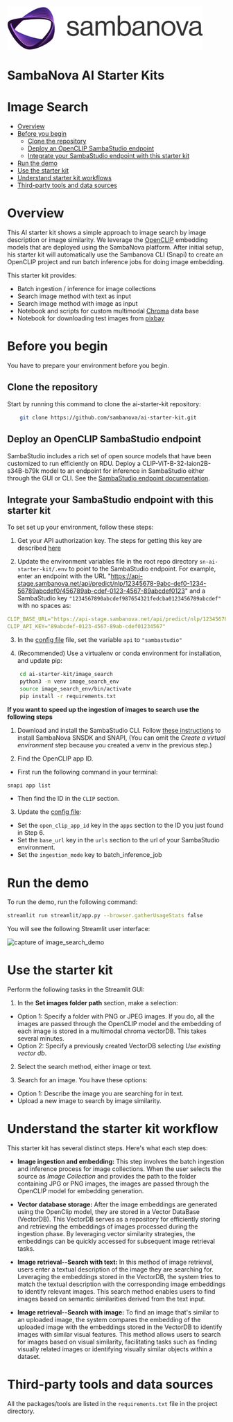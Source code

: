 <a href="https://sambanova.ai/">
<picture>
  <source media="(prefers-color-scheme: dark)" srcset="../images/SambaNova-light-logo-1.png" height="100">
  <img alt="SambaNova logo" src="../images/SambaNova-dark-logo-1.png" height="100">
</picture>
</a>

SambaNova AI Starter Kits
====================
# Image Search
<!-- TOC -->
- [Overview](#overview)
- [Before you begin](#before-you-begin)
    - [Clone the repository](#clone-the-repository)
    - [Deploy an OpenCLIP SambaStudio endpoint](#deploy-an-openclip-sambastudio-endpoint)
    - [Integrate your SambaStudio endpoint with this starter kit](#integrate-your-sambastudio-endpoint-with-this-starter-kit)
- [Run the demo](#run-the-demo)
- [Use the starter kit](#use-the-starter-kit)
- [Understand starter kit workflows](#understand-the-starter-kit-workflow)
- [Third-party tools and data sources](#third-party-tools-and-data-sources)

<!-- /TOC -->


# Overview 

This AI starter kit shows a simple approach to image search by image description or image similarity. We leverage the [OpenCLIP](https://github.com/mlfoundations/open_clip) embedding models that are deployed using the SambaNova platform. After initial setup, his starter kit will automatically use the Sambanova CLI (Snapi) to create an OpenCLIP project and run batch inference jobs for doing image embedding.

This starter kit provides:

- Batch ingestion / inference for image collections
- Search image method with text as input
- Search image method with image as input
- Notebook and scripts for custom multimodal [Chroma](https://docs.trychroma.com/multi-modal) data base
- Notebook for downloading test images from [pixbay](https://pixabay.com/)  

# Before you begin

You have to prepare your environment before you begin. 

## Clone the repository

Start by running this command to clone the ai-starter-kit repository: 

```bash
    git clone https://github.com/sambanova/ai-starter-kit.git
```

## Deploy an OpenCLIP SambaStudio endpoint

SambaStudio includes a rich set of open source models that have been customized to run efficiently on RDU. Deploy a CLIP-ViT-B-32-laion2B-s34B-b79k model to an endpoint for inference in SambaStudio either through the GUI or CLI. See the [SambaStudio endpoint documentation](https://docs.sambanova.ai/sambastudio/latest/endpoints.html). 


## Integrate your SambaStudio endpoint with this starter kit

To set set up your environment, follow these steps: 

1. Get your API authorization key. The steps for getting this key are described [here](https://docs.sambanova.ai/sambastudio/latest/cli-setup.html#_acquire_the_api_key)

2. Update the environment variables file in the root repo directory `sn-ai-starter-kit/.env` to point to the SambaStudio endpoint. For example, enter an endpoint with the URL "https://api-stage.sambanova.net/api/predict/nlp/12345678-9abc-def0-1234-56789abcdef0/456789ab-cdef-0123-4567-89abcdef0123" and a SambaStudio key `"1234567890abcdef987654321fedcba0123456789abcdef"` with no spaces as:

```yaml
CLIP_BASE_URL="https://api-stage.sambanova.net/api/predict/nlp/12345678-9abc-def0-1234-56789abcdef0/456789ab-cdef-0123-4567-89abcdef0123"
CLIP_API_KEY="89abcdef-0123-4567-89ab-cdef01234567"
```
3. In the [config file](./config.yaml) file, set the variable `api` to `"sambastudio"`    

4. (Recommended) Use a virtualenv or conda environment for installation, and update pip:
```bash
    cd ai-starter-kit/image_search
    python3 -m venv image_search_env
    source image_search_env/bin/activate
    pip install -r requirements.txt
```

**If you want to speed up the ingestion of images to search use the following steps**

1. Download and install the SambaStudio CLI. Follow [these instructions](https://docs.sambanova.ai/sambastudio/latest/cli-setup.html) to install SambaNova SNSDK and SNAPI, (You can omit the *Create a virtual environment* step because you created a venv in the previous step.)

2. Find the OpenCLIP app ID. 
* First run the following command in your terminal:  
```bash
snapi app list 
```
* Then find the ID in the ```CLIP``` section.

3. Update the  [config file](./config.yaml):
* Set the `open_clip_app_id` key in the `apps` section to the ID you just found in Step 6. 
* Set the `base_url` key in the `urls` section to the url of your SambaStudio environment.
* Set the `ingestion_mode` key to batch_inference_job


# Run the demo

To run the demo, run the following command:

```bash
streamlit run streamlit/app.py --browser.gatherUsageStats false  
```

You will see the following Streamlit user interface:

![capture of image_search_demo](./docs/image_search.png)


# Use the starter kit 

Perform the following tasks in the Streamlit GUI:

1. In the **Set images folder path** section, make a selection: 
* Option 1: Specify a folder with PNG or JPEG images. If you do, all the images are passed through the OpenCLIP model and the embedding of each image is stored in a multimodal chroma vectorDB. This takes several minutes.
* Option 2: Specify a previously created VectorDB selecting *Use existing vector db*.

2. Select the search method, either image or text.

3. Search for an image. You have these options: 
* Option 1: Describe the image you are searching for in text.
* Upload a new image to search by image similarity.

# Understand the starter kit workflow

This starter kit has several distinct steps. Here's what each step does: 

* **Image ingestion and embedding:** This step involves the batch ingestion and inference process for image collections. When the user selects the source as *Image Collection* and provides the path to the folder containing JPG or PNG images, the images are passed through the OpenCLIP model for embedding generation.

* **Vector database storage:** After the image embeddings are generated using the OpenClip model, they are stored in a Vector DataBase (VectorDB). This VectorDB serves as a repository for efficiently storing and retrieving the embeddings of images processed during the ingestion phase. By leveraging vector similarity strategies, the embeddings can be quickly accessed for subsequent image retrieval tasks.

* **Image retrieval--Search with text:** In this method of image retrieval, users enter a textual description of the image they are searching for. Leveraging the embeddings stored in the VectorDB, the system tries to match the textual description with the corresponding image embeddings to identify relevant images. This search method enables users to find images based on semantic similarities derived from the text input.

* **Image retrieval--Search with image:** To find an image that's similar to an uploaded image, the system compares the embedding of the uploaded image with the embeddings stored in the VectorDB to identify images with similar visual features. This method allows users to search for images based on visual similarity, facilitating tasks such as finding visually related images or identifying visually similar objects within a dataset.

# Third-party tools and data sources

All the packages/tools are listed in the `requirements.txt` file in the project directory.
